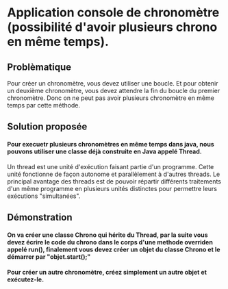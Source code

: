 # Application console de chronomètre (possibilité d'avoir plusieurs chrono en même temps).
## Problèmatique
Pour créer un chronomètre, vous devez utiliser une boucle.
Et pour obtenir un deuxième chronomètre, vous devez attendre la fin du boucle du premier chronomètre.
Donc on ne peut pas avoir plusieurs chronomètre en même temps par cette méthode.

## Solution proposée
#### Pour execuetr plusieurs chronomètres en même temps dans java, nous pouvons utiliser une classe déjà construite en Java appelé Thread.
Un thread est une unité d'exécution faisant partie d'un programme. Cette unité fonctionne de façon autonome et parallèlement à d'autres threads. Le principal avantage des threads est de pouvoir répartir différents traitements d'un même programme en plusieurs unités distinctes pour permettre leurs exécutions "simultanées".

## Démonstration

#### On va créer une classe Chrono qui hérite du Thread, par la suite vous devez écrire le code du chrono dans le corps d'une methode overriden appelé run(), finalement vous devez créer un objet du classe Chrono et le démarrer par "objet.start();"
#### Pour créer un autre chronomètre, créez simplement un autre objet et exécutez-le.
